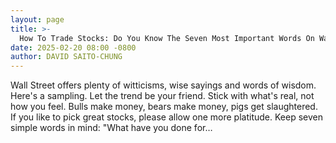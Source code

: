 ```yaml
---
layout: page
title: >-
  How To Trade Stocks: Do You Know The Seven Most Important Words On Wall Street?
date: 2025-02-20 08:00 -0800
author: DAVID SAITO-CHUNG
---
```






Wall Street offers plenty of witticisms, wise sayings and words of wisdom. Here's a sampling. Let the trend be your friend. Stick with what's real, not how you feel. Bulls make money, bears make money, pigs get slaughtered. If you like to pick great stocks, please allow one more platitude. Keep seven simple words in mind: "What have you done for…

 

